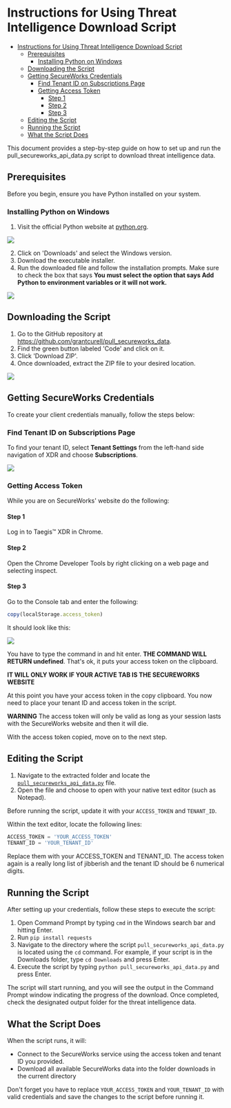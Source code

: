 # Instructions for Using Threat Intelligence Download Script

- [Instructions for Using Threat Intelligence Download Script](#instructions-for-using-threat-intelligence-download-script)
  - [Prerequisites](#prerequisites)
    - [Installing Python on Windows](#installing-python-on-windows)
  - [Downloading the Script](#downloading-the-script)
  - [Getting SecureWorks Credentials](#getting-secureworks-credentials)
    - [Find Tenant ID on Subscriptions Page](#find-tenant-id-on-subscriptions-page)
    - [Getting Access Token](#getting-access-token)
      - [Step 1](#step-1)
      - [Step 2](#step-2)
      - [Step 3](#step-3)
  - [Editing the Script](#editing-the-script)
  - [Running the Script](#running-the-script)
  - [What the Script Does](#what-the-script-does)


This document provides a step-by-step guide on how to set up and run the pull_secureworks_api_data.py script to download threat intelligence data.

## Prerequisites

Before you begin, ensure you have Python installed on your system.

### Installing Python on Windows

1. Visit the official Python website at [python.org](https://www.python.org/downloads/windows/).

![](images/2023-11-06-13-04-10.png)

2. Click on 'Downloads' and select the Windows version.
3. Download the executable installer.
4. Run the downloaded file and follow the installation prompts. Make sure to check the box that says **You must select the option that says Add Python to environment variables or it will not work.**

![](images/2023-11-06-13-35-23.png)

## Downloading the Script

1. Go to the GitHub repository at https://github.com/grantcurell/pull_secureworks_data.
2. Find the green button labeled 'Code' and click on it.
3. Click 'Download ZIP'.
4. Once downloaded, extract the ZIP file to your desired location.

![](images/2023-11-06-12-36-49.png)

## Getting SecureWorks Credentials

To create your client credentials manually, follow the steps below:

### Find Tenant ID on Subscriptions Page

To find your tenant ID, select **Tenant Settings** from the left-hand side navigation of XDR and choose **Subscriptions**.

![](images/2023-11-06-12-23-18.png)

### Getting Access Token

While you are on SecureWorks' website do the following:

#### Step 1
Log in to Taegis™ XDR in Chrome.

#### Step 2
Open the Chrome Developer Tools by right clicking on a web page and selecting inspect.

#### Step 3

Go to the Console tab and enter the following:

```javascript
copy(localStorage.access_token)
```

It should look like this:

![](images/2023-11-06-12-33-42.png)

You have to type the command in and hit enter. **THE COMMAND WILL RETURN undefined**. That's ok, it puts your access token on the clipboard.

**IT WILL ONLY WORK IF YOUR ACTIVE TAB IS THE SECUREWORKS WEBSITE**

At this point you have your access token in the copy clipboard. You now need to place your tenant ID and access token in the script.

**WARNING** The access token will only be valid as long as your session lasts with the SecureWorks website and then it will die.

With the access token copied, move on to the next step.

## Editing the Script

1. Navigate to the extracted folder and locate the [`pull_secureworks_api_data.py`](./pull_secureworks_api_data.py) file.
2. Open the file and choose to open with your native text editor (such as Notepad).

Before running the script, update it with your `ACCESS_TOKEN` and `TENANT_ID`.

Within the text editor, locate the following lines:

```python
ACCESS_TOKEN = 'YOUR_ACCESS_TOKEN'
TENANT_ID = 'YOUR_TENANT_ID'
```

Replace them with your ACCESS_TOKEN and TENANT_ID. The access token again is a really long list of jibberish and the tenant ID should be 6 numerical digits.

## Running the Script

After setting up your credentials, follow these steps to execute the script:

1. Open Command Prompt by typing `cmd` in the Windows search bar and hitting Enter.
2. Run `pip install requests`
3. Navigate to the directory where the script `pull_secureworks_api_data.py` is located using the `cd` command. For example, if your script is in the Downloads folder, type `cd Downloads` and press Enter.
4. Execute the script by typing `python pull_secureworks_api_data.py` and press Enter.

The script will start running, and you will see the output in the Command Prompt window indicating the progress of the download. Once completed, check the designated output folder for the threat intelligence data.

## What the Script Does

When the script runs, it will:
- Connect to the SecureWorks service using the access token and tenant ID you provided.
- Download all available SecureWorks data into the folder downloads in the current directory

Don't forget you have to replace `YOUR_ACCESS_TOKEN` and `YOUR_TENANT_ID` with valid credentials and save the changes to the script before running it.

